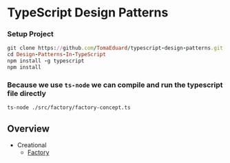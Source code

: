 # TypeScript Design Patterns


### Setup Project

```ruby
git clone https://github.com/TomaEduard/typescript-design-patterns.git
cd Design-Patterns-In-TypeScript
npm install -g typescript
npm install
```

### Because we use <code>ts-node</code> we can compile and run the typescript file directly
```
ts-node ./src/factory/factory-concept.ts
```

## Overview

* Creational
    - [Factory](src/factory)
